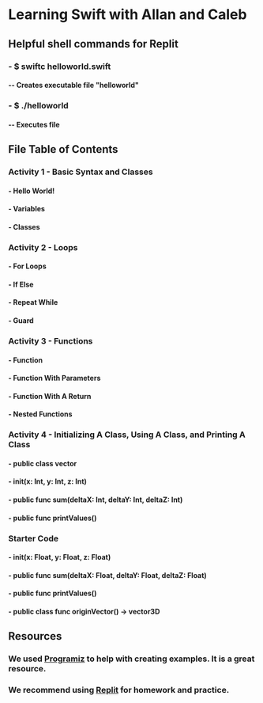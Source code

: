 # Learning Swift with Allan and Caleb
## Helpful shell commands for Replit
### - $ swiftc helloworld.swift
#### -- Creates executable file "helloworld"
### - $ ./helloworld
#### -- Executes file
## File Table of Contents
### Activity 1 - Basic Syntax and Classes
#### - Hello World!
#### - Variables
#### - Classes
### Activity 2 - Loops
#### - For Loops
#### - If Else
#### - Repeat While
#### - Guard
### Activity 3 - Functions
#### - Function
#### - Function With Parameters
#### - Function With A Return
#### - Nested Functions
### Activity 4 - Initializing A Class, Using A Class, and Printing A Class
#### - public class vector
#### - init(x: Int, y: Int, z: Int)
#### - public func sum(deltaX: Int, deltaY: Int,  deltaZ: Int)
#### - public func printValues()
### Starter Code
#### - init(x: Float, y: Float, z: Float)
#### - public func sum(deltaX: Float, deltaY: Float,  deltaZ: Float)
#### - public func printValues()
#### - public class func originVector() -> vector3D
## Resources
### We used [Programiz](https://www.programiz.com/swift-programming) to help with creating examples. It is a great resource.
### We recommend using [Replit](https://replit.com/new/swift) for homework and practice.
